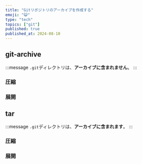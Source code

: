 ```yaml
---
title: "Gitリポジトリのアーカイブを作成する"
emoji: "😺"
type: "tech"
topics: ["git"]
published: true
published_at: 2024-08-10
---
```


## git-archive

:::message
`.git`ディレクトリは、**アーカイブに含まれません**。
:::

### 圧縮

### 展開

## tar

:::message
`.git`ディレクトリは、**アーカイブに含まれます**。
:::

### 圧縮

### 展開
